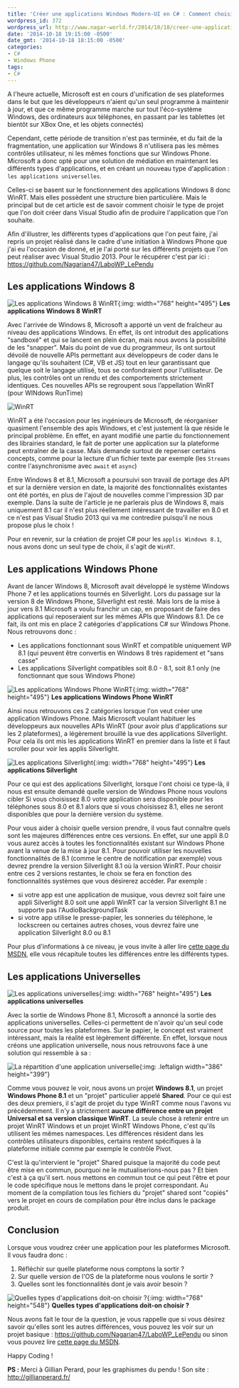 ```yaml
---
title: 'Créer une applications Windows Modern-UI en C# : Comment choisir ?'
wordpress_id: 372
wordpress_url: http://www.nagar-world.fr/2014/10/18/creer-une-applications-windows-modern/
date: '2014-10-18 19:15:00 -0500'
date_gmt: '2014-10-18 18:15:00 -0500'
categories:
- C#
- Windows Phone
tags:
- C#
---
```


A l'heure actuelle, Microsoft est en cours d'unification de ses plateformes dans le but que les développeurs n'aient qu'un seul programme à maintenir à jour, et que ce même programme marche sur tout l'éco-système Windows, des ordinateurs aux téléphones, en passant par les tablettes (et bientôt sur XBox One, et les objets connectés)

Cependant, cette période de transition n'est pas terminée, et du fait de la fragmentation, une application sur Windows 8 n'utilisera pas les mêmes contrôles utilisateur, ni les mêmes fonctions que sur Windows Phone. Microsoft a donc opté pour une solution de médiation en maintenant les différents types d'applications, et en créant un nouveau type d'application : `les applications universelles`.

Celles-ci se basent sur le fonctionnement des applications Windows 8 donc WinRT. Mais elles possèdent une structure bien particulière. Mais le principal but de cet article est de savoir comment choisir le type de projet que l'on doit créer dans Visual Studio afin de produire l'application que l'on souhaite.

<!--more-->

Afin d'illustrer, les différents types d'applications que l'on peut faire, j'ai repris un projet réalisé dans le cadre d'une initiation à Windows Phone que j'ai eu l'occasion de donné, et je l'ai porté sur les différents projets que l'on peut réaliser avec Visual Studio 2013. Pour le récupérer c'est par ici : <https://github.com/Nagarian47/LaboWP_LePendu>

## Les applications Windows 8

![Les applications Windows 8 WinRT](/assets/images/uploads/2014/10/AppWindows.png){:img: width="768" height="495"}
**Les applications Windows 8 WinRT**

Avec l'arrivée de Windows 8, Microsoft a apporté un vent de fraîcheur au niveau des applications Windows. En effet, ils ont introduit des applications "sandboxé" et qui se lancent en plein écran, mais nous avons la possibilité de les "snapper". Mais du point de vue du programmeur, ils ont surtout dévoilé de nouvelle APIs permettant aux développeurs de coder dans le langage qu'ils souhaitent (C#, VB et JS) tout en leur garantissant que quelque soit le langage utilisé, tous se confondraient pour l'utilisateur. De plus, les contrôles ont un rendu et des comportements strictement identiques. Ces nouvelles APIs se regroupent sous l’appellation WinRT (pour WINdows RunTime)

![WinRT](/assets/images/uploads/2014/10/winRT.png)

WinRT a été l'occasion pour les ingénieurs de Microsoft, de réorganiser quasiment l'ensemble des apis Windows, et c'est justement là que réside le principal problème. En effet, en ayant modifié une partie du fonctionnement des librairies standard, le fait de porter une application sur la plateforme peut entraîner de la casse. Mais demande surtout de repenser certains concepts, comme pour la lecture d'un fichier texte par exemple (les `Streams` contre l'asynchronisme avec `await` et `async`)

Entre Windows 8 et 8.1, Microsoft a poursuivi son travail de portage des API et sur la dernière version en date, la majorité des fonctionnalités existantes ont été portés, en plus de l'ajout de nouvelles comme l'impression 3D par exemple. Dans la suite de l'article je ne parlerais plus de Windows 8, mais uniquement 8.1 car il n'est plus réellement intéressant de travailler en 8.0 et ce n'est pas Visual Studio 2013 qui va me contredire puisqu'il ne nous propose plus le choix !

Pour en revenir, sur la création de projet C# pour les `applis Windows 8.1`, nous avons donc un seul type de choix, il s'agit de `WinRT`.

## Les applications Windows Phone

Avant de lancer Windows 8, Microsoft avait développé le système Windows Phone 7 et les applications tournés en Silverlight. Lors du passage sur la version 8 de Windows Phone, Silverlight est resté. Mais lors de la mise à jour vers 8.1 Microsoft a voulu franchir un cap, en proposant de faire des applications qui reposeraient sur les mêmes APIs que Windows 8.1. De ce fait, ils ont mis en place 2 catégories d'applications C# sur Windows Phone. Nous retrouvons donc :

- Les applications fonctionnant sous WinRT et compatible uniquement WP 8.1 (qui peuvent être convertis en Windows 8 très rapidement et "sans casse"
- Les applications Silverlight compatibles soit 8.0 - 8.1, soit 8.1 only (ne fonctionnant que sous Windows Phone)

![Les applications Windows Phone WinRT](/assets/images/uploads/2014/10/AppWindowsPhone1.png){:img: width="768" height="495"}
**Les applications Windows Phone WinRT**

Ainsi nous retrouvons ces 2 catégories lorsque l'on veut créer une application Windows Phone. Mais Microsoft voulant habituer les développeurs aux nouvelles APIs WinRT (pour avoir plus d'applications sur les 2 plateformes), a légèrement brouillé la vue des applications Silverlight. Pour cela ils ont mis les applications WinRT en premier dans la liste et il faut scroller pour voir les applis Silverlight.

![Les applications Silverlight](/assets/images/uploads/2014/10/AppWindowsPhone2.png){:img: width="768" height="495"}
**Les applications Silverlight**

Pour ce qui est des applications Silverlight, lorsque l'ont choisi ce type-là, il nous est ensuite demandé quelle version de Windows Phone nous voulons cibler Si vous choisissez 8.0 votre application sera disponible pour les téléphones sous 8.0 et 8.1 alors que si vous choisissez 8.1, elles ne seront disponibles que pour la dernière version du système.

Pour vous aider à choisir quelle version prendre, il vous faut connaître quels sont les majeures différences entre ces versions. En effet, sur une appli 8.0 vous aurez accès à toutes les fonctionnalités existant sur Windows Phone avant la venue de la mise à jour 8.1. Pour pouvoir utiliser les nouvelles fonctionnalités de 8.1 (comme le centre de notification par exemple) vous devrez prendre la version Silverlight 8.1 où la version WinRT. Pour choisir entre ces 2 versions restantes, le choix se fera en fonction des fonctionnalités systèmes que vous désirerez accéder. Par exemple :

- si votre app est une application de musique, vous devrez soit faire une appli Silverlight 8.0 soit une appli WinRT car la version Silverlight 8.1 ne supporte pas l'AudioBackgroundTask
- si votre app utilise le presse-papier, les sonneries du téléphone, le lockscreen ou certaines autres choses, vous devrez faire une application Silverlight 8.0 ou 8.1

Pour plus d'informations à ce niveau, je vous invite à aller lire [cette page du MSDN](http://msdn.microsoft.com/fr-FR/library/windows/apps/dn642082(v=vs.105).aspx), elle vous récapitule toutes les différences entre les différents types.

## Les applications Universelles

![Les applications universelles](/assets/images/uploads/2014/10/AppUniversal.png){:img: width="768" height="495"}
**Les applications universelles**

Avec la sortie de Windows Phone 8.1, Microsoft a annoncé la sortie des applications universelles. Celles-ci permettent de n'avoir qu'un seul code source pour toutes les plateformes. Sur le papier, le concept est vraiment intéressant, mais la réalité est légèrement différente. En effet, lorsque nous créons une application universelle, nous nous retrouvons face à une solution qui ressemble à sa :

![La répartition d'une application universelle](/assets/images/uploads/2014/10/UniversalSolution.png){:img: .leftalign width="386" height="399"}

Comme vous pouvez le voir, nous avons un projet **Windows 8.1**, un projet **Windows Phone 8.1** et un "projet" particulier appelé **Shared**. Pour ce qui est des deux premiers, il s'agit de projet du type WinRT comme nous l'avons vu précédemment. Il n'y a strictement **aucune différence entre un projet Universal et sa version classique WinRT**. La seule chose à retenir entre un projet WinRT Windows et un projet WinRT Windows Phone, c'est qu'ils utilisent les mêmes namespaces. Les différences résident dans les contrôles utilisateurs disponibles, certains restent spécifiques à la plateforme initiale comme par exemple le contrôle Pivot.

C'est là qu'intervient le "projet" Shared puisque la majorité du code peut être mise en commun, pourquoi ne le mutualiserions-nous pas ? Et bien c'est à ça qu'il sert. nous mettons en commun tout ce qui peut l'être et pour le code spécifique nous le mettons dans le projet correspondant. Au moment de la compilation tous les fichiers du "projet" shared sont "copiés" vers le projet en cours de compilation pour être inclus dans le package produit.

## Conclusion

Lorsque vous voudrez créer une application pour les plateformes Microsoft. Il vous faudra donc :

1. Réfléchir sur quelle plateforme nous comptons la sortir ?
2. Sur quelle version de l'OS de la plateforme nous voulons le sortir ?
3. Quelles sont les fonctionnalités dont je vais avoir besoin ?

![Quelles types d'applications doit-on choisir ?](/assets/images/uploads/2014/10/Appsbyplateform.png){:img: width="768" height="548"}
**Quelles types d'applications doit-on choisir ?**

Nous avons fait le tour de la question, je vous rappelle que si vous désirez savoir qu'elles sont les autres différences, vous pouvez les voir sur un projet basique : <https://github.com/Nagarian47/LaboWP_LePendu> ou sinon vous pouvez lire [cette page du MSDN](http://msdn.microsoft.com/fr-FR/library/windows/apps/dn642082(v=vs.105).aspx).

Happy Coding !

**PS :** Merci à Gillian Perard, pour les graphismes du pendu ! Son site : <http://gillianperard.fr/>
